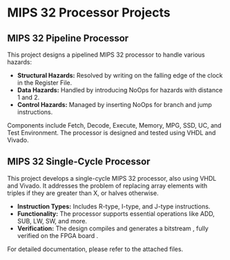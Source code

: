 <!DOCTYPE html>
<html lang="en">
<head>
    <meta charset="UTF-8">
    <meta name="viewport" content="width=device-width, initial-scale=1.0">
   
</head>
<body>
    <h1>MIPS 32 Processor Projects</h1>
    
  <h2>MIPS 32 Pipeline Processor</h2>
    <p>This project designs a pipelined MIPS 32 processor to handle various hazards:</p>
    <ul>
        <li><strong>Structural Hazards:</strong> Resolved by writing on the falling edge of the clock in the Register File.</li>
        <li><strong>Data Hazards:</strong> Handled by introducing NoOps for hazards with distance 1 and 2.</li>
        <li><strong>Control Hazards:</strong> Managed by inserting NoOps for branch and jump instructions.</li>
    </ul>
    <p>Components include Fetch, Decode, Execute, Memory, MPG, SSD, UC, and Test Environment. The processor is designed and tested using VHDL and Vivado.</p>

  <h2>MIPS 32 Single-Cycle Processor</h2>
    <p>This project develops a single-cycle MIPS 32 processor, also using VHDL and Vivado. It addresses the problem of replacing array elements with triples if they are greater than X, or halves otherwise.</p>
    <ul>
        <li><strong>Instruction Types:</strong> Includes R-type, I-type, and J-type instructions.</li>
        <li><strong>Functionality:</strong> The processor supports essential operations like ADD, SUB, LW, SW, and more.</li>
        <li><strong>Verification:</strong> The design compiles and generates a bitstream , fully verified on the FPGA board .</li>
    </ul>
    <p>For detailed documentation, please refer to the attached files.</p>
</body>
</html>
